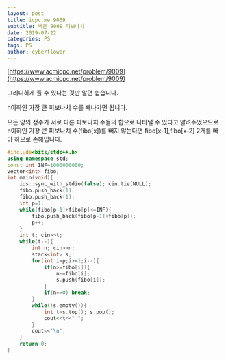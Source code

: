 ```yaml
---
layout: post
title: icpc.me 9009
subtitle: 백준 9009 피보나치
date: 2019-07-22
categories: PS
tags: PS
author: cyberflower
---
```


[https://www.acmicpc.net/problem/9009](https://www.acmicpc.net/problem/9009)

그리디하게 풀 수 있다는 것만 알면 쉽습니다.

n이하인 가장 큰 피보나치 수를 빼나가면 됩니다.

모든 양의 정수가 서로 다른 피보나치 수들의 합으로 나타낼 수 있다고 알려주었으므로 n이하인 가장 큰 피보나치 수(fibo[x])를 빼지 않는다면 fibo[x-1],fibo[x-2] 2개를 빼야 하므로 손해입니다.

```cpp
#include<bits/stdc++.h>
using namespace std;
const int INF=1000000000;
vector<int> fibo;
int main(void){
	ios::sync_with_stdio(false); cin.tie(NULL);
	fibo.push_back(1);
	fibo.push_back(1);
	int p=1;
	while(fibo[p-1]+fibo[p]<=INF){
		fibo.push_back(fibo[p-1]+fibo[p]);
		p++;
	}
	int t; cin>>t;
	while(t--){
		int n; cin>>n;
		stack<int> s;
		for(int i=p;i>=1;i--){
			if(n>=fibo[i]){
				n-=fibo[i];
				s.push(fibo[i]);
			}
			if(n==0) break;
		}
		while(!s.empty()){
			int t=s.top(); s.pop();
			cout<<t<<" ";
		}
		cout<<'\n';
	}
	return 0;
}
```
